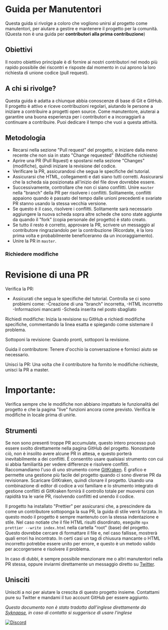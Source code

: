 # Guida per Manutentori

Questa guida si rivolge a coloro che vogliono unirsi al progetto come manutentori, per aiutare a gestire e mantenere il progetto per la comunità. (Questa non è una guida per **contributori alla prima contribuzione**)

## Obiettivi

Il nostro obiettivo principale è di fornire ai nostri contributori nel modo più rapido possibile dei riscontri e risposte dal momento in cui aprono la loro richiesta di unione codice (pull request).

## A chi si rivolge?

Questa guida è adatta a chiunque abbia conoscenze di base di Git e GitHub. Il progetto è attivo e riceve contribuzioni regolari, aiutando le persone a iniziare a contribuire a progetti open source. Come manutentore, aiuterai a garantire una buona esperienza per i contributori e a incoraggiarli a continuare a contribuire. Puoi dedicare il tempo che vuoi a questa attività.

## Metodologia

- Recarsi nella sezione "Pull request" del progetto, e iniziare dalla meno recente che non sia in stato "Change requested" (Modifiche richieste)
- Aprire una PR (Pull Rquest) e spostarsi nella sezione "Changes" (modifiche), quindi iniziare la revisione del codice.
- Verificare la PR, assicurandosi che segua le specifiche del tutorial.
- Assicurarsi che HTML, collegamenti e dati siano tutti corretti. Assicurarsi che la scheda sia posizionata all'inizio del file dove dovrebbe essere.
- Successivamente, controllare che non ci siano conflitti. Unire `master` nella "branch" della PR per risolvere i conflitti. Solitamente, conflitti appaiono quando è passato del tempo dalle unioni precedenti e svariate PR stanno usando la stessa vecchia versione.
- Se questo è il caso, risolvere i conflitti. Solitamente sarà necessario aggiungere la nuova scheda sopra altre schede che sono state aggiunte da quando il "fork" (copia personale del progetto) è stato creato.
- Se tutto il resto è corretto, approvare la PR, scrivere un messaggio al contributore ringraziandolo per la contribuzione (Ricordate, è la loro prima volta e probabilmente beneficeranno da un incoraggiamento).
- Unire la PR in `master`.

### Richiedere modifiche

# Revisione di una PR

Verifica la PR:
- Assicurati che segua le specifiche del tutorial.
Controlla se ci sono problemi come:
-Creazione di una "branch" incorretta, 
-HTML incorretto
-Informazioni mancanti
-Scheda inserita nel posto sbagliato

Richiedi modifiche: Inizia la revisione su GitHub e richiedi modifiche specifiche, commentando la linea esatta e spiegando come sistemare il problema.

Sottoponi la revisione: Quando pronti, sottoponi la revisione.

Guida il contributore: Tenere d'occhio la conversazione e fornisci aiuto se necessario.

Unisci la PR: Una volta che il contributore ha fornito le modifiche richieste, unisci la PR a master.

# Importante:

 Verifica sempre che le modifiche non abbiano impattato le funzionalità del progetto e che la pagina "live" funzioni ancora come previsto. Verifica le modifiche in locale prima di unirle.

## Strumenti

Se non sono presenti troppe PR accumulate, questo intero processo può essere svolto direttamente nella pagina GitHub del progetto.
Nonostante ciò, non è insolito avere alcune PR in attesa, e questo porterà inevitabilmente a dei conflitti. È consentito usare qualsiasi strumento con cui si abbia familiarità per vedere differenze e risolvere conflitti.
Raccomandiamo l'uso di uno strumento come [GitKraken](https://www.gitkraken.com/download). È grafico e permette una gestione più facile del progetto quando ci sono diverse PR da revisionare.
Scaricare GitKraken, quindi clonare il progetto. Usando una combinazione di editor di codice a voi familiare e lo strumento integrato di gestione conflitti di GitKraken fornirà il controllo totale per muoversi con rapidità tra le varie PR, risolvendo conflitti ed unendo il codice.

Il progetto ha installato "Prettier" per assicurarsi che, a prescindere da come un contributore sottoponga la sua PR, la guida di stile verrà forzata. In questo modo il progetto è sempre mantenuto con la stessa indentazione e stile.
Nel caso notiate che il file HTML risulti disordinato, eseguite `npx prettier --write index.html` nella cartella "root" (base) del progetto. Questo dovrebbe cercare di formattare il file e, nel caso fallisse, mostrerà quali errori ha incontrato. In certi casi un tag di chiusura mancante o HTML incorretto potrebbe essere unito per errore, e questo è un metodo valido per accorgersene e risolvere il problema.

In caso di dubbi, è sempre possibile menzionare me o altri manutentori nella PR stessa, oppure inviarmi direttamente un messaggio diretto su [Twitter](https://twitter.com/Syknapse).

## Unisciti

Unisciti a noi per aiutare la crescita di questo progetto insieme. Contattami pure su Twitter e mandami il tuo account GitHub per essere aggiunto.

_Questo documento non è stato tradotto dall'inglese direttamente da [Syknapse](https://github.com/Syknapse), in caso di contatto si suggerisce di usare l'inglese_

[![Discord](https://badgen.net/discord/online-members/tWkvS4ueVF?label=Join%20Our%20Discord%20Server&icon=discord)](https://discord.gg/tWkvS4ueVF 'Join our Discord server!')









